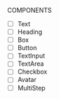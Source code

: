 COMPONENTS

- [ ] Text
- [ ] Heading
- [ ] Box
- [ ] Button
- [ ] TextInput
- [ ] TextArea
- [ ] Checkbox
- [ ] Avatar
- [ ] MultiStep
